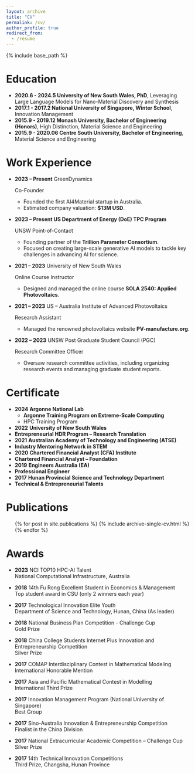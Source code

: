```yaml
---
layout: archive
title: "CV"
permalink: /cv/
author_profile: true
redirect_from:
  - /resume
---
```

{% include base_path %}

Education
=========



- **2020.6 - 2024.5 University of New South Wales, PhD**, Leveraging Large Language Models for Nano-Material Discovery and Synthesis
- **2017.1 - 2017.2 National University of Singapore, Winter School**, Innovation Management
- **2015.9 - 2019.12 Monash University, Bachelor of Engineering (Honors)**, High Distinction, Material Science and Engineering
- **2015.9 - 2020.06 Centre South University, Bachelor of Engineering**, Material Science and Engineering

# **Work Experience**

- **2023 – Present** GreenDynamics

  Co-Founder

  - Founded the first AI4Material startup in Australia.
  - Estimated company valuation: **$13M USD**.
- **2023 – Present US Department of Energy (DoE) TPC Program**

  UNSW  Point-of-Contact

  - Founding partner of the **Trillion Parameter Consortium**.
  - Focused on creating large-scale generative AI models to tackle key challenges in advancing AI for science.
- **2021 – 2023** University of New South Wales

  Online Course Instructor

  - Designed and managed the online course **SOLA 2540: Applied Photovoltaics**.
- **2021 – 2023** US – Australia Institute of Advanced Photovoltaics

  Research Assistant

  - Managed the renowned photovoltaics website **PV-manufacture.org**.
- **2022 – 2023** UNSW Post Graduate Student Council (PGC)

  Research Committee Officer

  - Oversaw research committee activities, including organizing research events and managing graduate student reports.

# **Certificate**

- **2024** **Argonne National Lab**
  - **Argonne Training Program on Extreme-Scale Computing**
  - HPC Training Program
- **2022** **University of New South Wales**
- **Entrepreneurial HDR Program – Research Translation**
- **2021** **Australian Academy of Technology and Engineering (ATSE)**
- **Industry Mentoring Network in STEM**
- **2020** **Chartered Financial Analyst (CFA) Institute**
- **Chartered Financial Analyst – Foundation**
- **2019** **Engineers Australia (EA)**
- **Professional Engineer**
- **2017** **Hunan Provincial Science and Technology Department**
- **Technical & Entrepreneurial Talents**

Publications
============

<ul>{% for post in site.publications %}
    {% include archive-single-cv.html %}
  {% endfor %}</ul>

Awards
======

- **2023** NCI TOP10 HPC-AI Talent  
  National Computational Infrastructure, Australia

- **2018** 14th Fu Rong Excellent Student in Economics & Management  
  Top student award in CSU (only 2 winners each year)

- **2017** Technological Innovation Elite Youth  
  Department of Science and Technology, Hunan, China (As leader)

- **2018** National Business Plan Competition - Challenge Cup  
  Gold Prize

- **2018** China College Students Internet Plus Innovation and Entrepreneurship Competition  
  Silver Prize

- **2017** COMAP Interdisciplinary Contest in Mathematical Modeling  
  International Honorable Mention

- **2017** Asia and Pacific Mathematical Contest in Modelling  
  International Third Prize

- **2017** Innovation Management Program (National University of Singapore)  
  Best Group

- **2017** Sino-Australia Innovation & Entrepreneurship Competition  
  Finalist in the China Division

- **2017** National Extracurricular Academic Competition – Challenge Cup  
  Silver Prize

- **2017** 14th Technical Innovation Competitions  
  Third Prize, Changsha, Hunan Province
